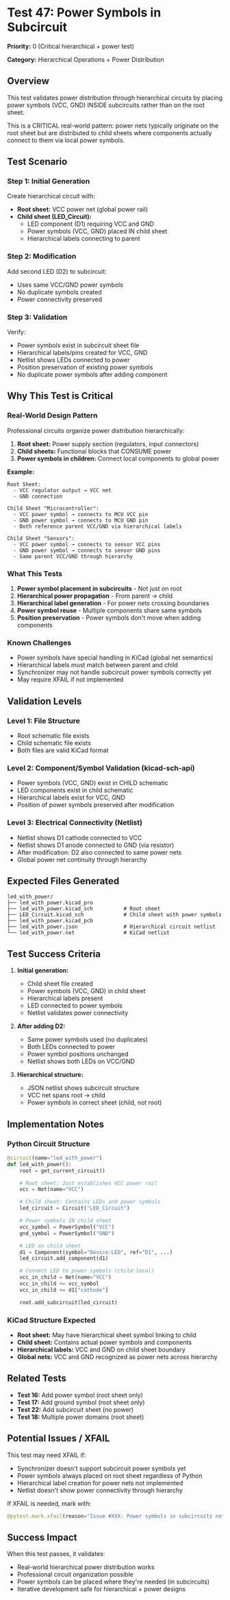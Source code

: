 # Test 47: Power Symbols in Subcircuit

**Priority:** 0 (Critical hierarchical + power test)

**Category:** Hierarchical Operations + Power Distribution

## Overview

This test validates power distribution through hierarchical circuits by placing power symbols (VCC, GND) INSIDE subcircuits rather than on the root sheet.

This is a CRITICAL real-world pattern: power nets typically originate on the root sheet but are distributed to child sheets where components actually connect to them via local power symbols.

## Test Scenario

### Step 1: Initial Generation
Create hierarchical circuit with:
- **Root sheet:** VCC power net (global power rail)
- **Child sheet (LED_Circuit):**
  - LED component (D1) requiring VCC and GND
  - Power symbols (VCC, GND) placed IN child sheet
  - Hierarchical labels connecting to parent

### Step 2: Modification
Add second LED (D2) to subcircuit:
- Uses same VCC/GND power symbols
- No duplicate symbols created
- Power connectivity preserved

### Step 3: Validation
Verify:
- Power symbols exist in subcircuit sheet file
- Hierarchical labels/pins created for VCC, GND
- Netlist shows LEDs connected to power
- Position preservation of existing power symbols
- No duplicate power symbols after adding component

## Why This Test is Critical

### Real-World Design Pattern
Professional circuits organize power distribution hierarchically:
1. **Root sheet:** Power supply section (regulators, input connectors)
2. **Child sheets:** Functional blocks that CONSUME power
3. **Power symbols in children:** Connect local components to global power

**Example:**
```
Root Sheet:
  - VCC regulator output → VCC net
  - GND connection

Child Sheet "Microcontroller":
  - VCC power symbol → connects to MCU VCC pin
  - GND power symbol → connects to MCU GND pin
  - Both reference parent VCC/GND via hierarchical labels

Child Sheet "Sensors":
  - VCC power symbol → connects to sensor VCC pins
  - GND power symbol → connects to sensor GND pins
  - Same parent VCC/GND through hierarchy
```

### What This Tests
1. **Power symbol placement in subcircuits** - Not just on root
2. **Hierarchical power propagation** - From parent → child
3. **Hierarchical label generation** - For power nets crossing boundaries
4. **Power symbol reuse** - Multiple components share same symbols
5. **Position preservation** - Power symbols don't move when adding components

### Known Challenges
- Power symbols have special handling in KiCad (global net semantics)
- Hierarchical labels must match between parent and child
- Synchronizer may not handle subcircuit power symbols correctly yet
- May require XFAIL if not implemented

## Validation Levels

### Level 1: File Structure
- Root schematic file exists
- Child schematic file exists
- Both files are valid KiCad format

### Level 2: Component/Symbol Validation (kicad-sch-api)
- Power symbols (VCC, GND) exist in CHILD schematic
- LED components exist in child schematic
- Hierarchical labels exist for VCC, GND
- Position of power symbols preserved after modification

### Level 3: Electrical Connectivity (Netlist)
- Netlist shows D1 cathode connected to VCC
- Netlist shows D1 anode connected to GND (via resistor)
- After modification: D2 also connected to same power nets
- Global power net continuity through hierarchy

## Expected Files Generated

```
led_with_power/
├── led_with_power.kicad_pro
├── led_with_power.kicad_sch          # Root sheet
├── LED_Circuit.kicad_sch             # Child sheet with power symbols
├── led_with_power.kicad_pcb
├── led_with_power.json               # Hierarchical circuit netlist
└── led_with_power.net                # KiCad netlist
```

## Test Success Criteria

1. **Initial generation:**
   - Child sheet file created
   - Power symbols (VCC, GND) in child sheet
   - Hierarchical labels present
   - LED connected to power symbols
   - Netlist validates power connectivity

2. **After adding D2:**
   - Same power symbols used (no duplicates)
   - Both LEDs connected to power
   - Power symbol positions unchanged
   - Netlist shows both LEDs on VCC/GND

3. **Hierarchical structure:**
   - JSON netlist shows subcircuit structure
   - VCC net spans root → child
   - Power symbols in correct sheet (child, not root)

## Implementation Notes

### Python Circuit Structure
```python
@circuit(name="led_with_power")
def led_with_power():
    root = get_current_circuit()

    # Root sheet: Just establishes VCC power rail
    vcc = Net(name="VCC")

    # Child sheet: Contains LEDs and power symbols
    led_circuit = Circuit("LED_Circuit")

    # Power symbols IN child sheet
    vcc_symbol = PowerSymbol("VCC")
    gnd_symbol = PowerSymbol("GND")

    # LED on child sheet
    d1 = Component(symbol="Device:LED", ref="D1", ...)
    led_circuit.add_component(d1)

    # Connect LED to power symbols (child-local)
    vcc_in_child = Net(name="VCC")
    vcc_in_child += vcc_symbol
    vcc_in_child += d1["cathode"]

    root.add_subcircuit(led_circuit)
```

### KiCad Structure Expected
- **Root sheet:** May have hierarchical sheet symbol linking to child
- **Child sheet:** Contains actual power symbols and components
- **Hierarchical labels:** VCC and GND on child sheet boundary
- **Global nets:** VCC and GND recognized as power nets across hierarchy

## Related Tests
- **Test 16:** Add power symbol (root sheet only)
- **Test 17:** Add ground symbol (root sheet only)
- **Test 22:** Add subcircuit sheet (no power)
- **Test 18:** Multiple power domains (root sheet)

## Potential Issues / XFAIL

This test may need XFAIL if:
- Synchronizer doesn't support subcircuit power symbols yet
- Power symbols always placed on root sheet regardless of Python
- Hierarchical label creation for power nets not implemented
- Netlist doesn't show power connectivity through hierarchy

If XFAIL is needed, mark with:
```python
@pytest.mark.xfail(reason="Issue #XXX: Power symbols in subcircuits not yet supported")
```

## Success Impact

When this test passes, it validates:
- Real-world hierarchical power distribution works
- Professional circuit organization possible
- Power symbols can be placed where they're needed (in subcircuits)
- Iterative development safe for hierarchical + power designs
